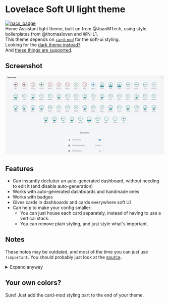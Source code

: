 # Lovelace Soft UI light theme
[![hacs_badge](https://img.shields.io/badge/HACS-Default-orange.svg?style=for-the-badge)](https://github.com/custom-components/hacs)  
Home Assistant light theme, built on from @JuanMTech, using style boilerplates from @thomasloven and @N-L1.  
This theme depends on [`card-mod`](https://github.com/thomasloven/lovelace-card-mod) for the soft-ui styling.  
Looking for the [dark theme instead?](https://github.com/KTibow/lovelace-dark-soft-ui-theme/)  
And [these things are supported](https://github.com/KTibow/lovelace-light-soft-ui-theme/issues/3).  
## Screenshot
[![Screenshot of it](lighttheme.png)](#)
## Features
- Can instantly declutter an auto-generated dashboard, without needing to edit it (and disable auto-generation)
- Works with auto-generated dashboards and handmade ones
- Works with badges
- Gives cards in dashboards and cards everywhere soft UI
- Can help to make your config smaller:
  - You can just house each card separately, instead of having to use a vertical stack.
  - You can remove plain styling, and just style what's important.
## Notes
These notes may be outdated, and most of the time you can just use `!important`. You should probably just look at the [source](https://git.io/JJBsz).
<details><summary>Expand anyway</summary>

This theme can modify how you style cards. Here's some points:
- To add soft-ui to cameras, there's extra margin and border radius added to the images and label.
- All non-markdown cards will be given background. Make it transparent instead to undo.
- All non-markdown, non-custom-button-card, non-entities, non-custom-mod-card cards will be given 30px margin and a standard box shadow.
- The whole entity card will have no shadow, 30px margin vertically, and 20px margin horizontally.
- Every entity in the entities card will have 8px padding up/down, `display: block`, `95%` width, and margin `0 auto 0 5px`.
- All media control cards will have text color of `5F6267` and background color that matches.
- The actual entities in the entities card will have standard box shadow, border radius, and `12px` margin and `10px` padding.
- The header of the entities card will have no box shadow, and the name will use `100%` of the card width and be centered.
- The badge area will take up `90%` width max, centered horizontally, and with 8px vertical margin.
- All cards will be constrained vertically, with just 1 column and max width of `500px`. (Technically there's multiple columns, but we stack them vertically. Also panel mode won't be affected.)
- The badge will have `5px` border radius, `11px 8px` padding, `11px 12px` margin, `inline-block` display, and a standard thin box shadow.
- Badge color will be changed (I don't fully understand how it works)
- Descriptions will be clamped to one line, and font size will be `1em`.
- More info dialogs will cause the background to be blurred by `2.5px`, and make it slightly whited out. The dialog will have standard border radius, and a background of `rgba(255, 255, 255, 0.8)`, and the header will have the same background as the rest.
</details>

## Your own colors?
Sure! Just add the card-mod styling part to the end of your theme.
